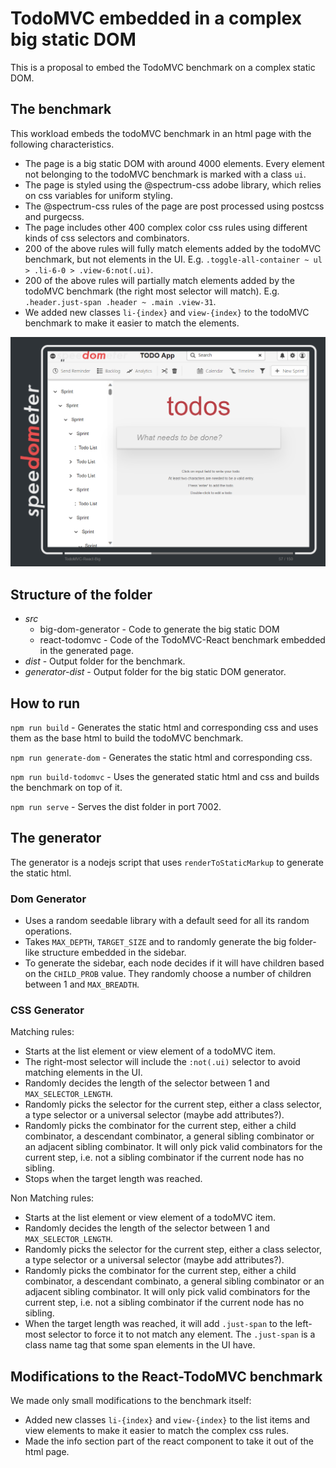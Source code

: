 # TodoMVC embedded in a complex big static DOM

This is a proposal to embed the TodoMVC benchmark on a complex static DOM.

## The benchmark

This workload embeds the todoMVC benchmark in an html page with the following characteristics.

* The page is a big static DOM with around 4000 elements. Every element not belonging to the todoMVC benchmark is marked with a class `ui`.
* The page is styled using the @spectrum-css adobe library, which relies on css variables for uniform styling.
* The @spectrum-css rules of the page are post processed using postcss and purgecss.
* The page includes other 400 complex color css rules using different kinds of css selectors and combinators.
* 200 of the above rules will fully match elements added by the todoMVC benchmark, but not elements in the UI. E.g. `.toggle-all-container ~ ul > .li-6-0 > .view-6:not(.ui)`.
* 200 of the above rules will partially match elements added by the todoMVC benchmark (the right most selector will match). E.g. `.header.just-span .header ~ .main .view-31`.
* We added new classes `li-{index}` and `view-{index}` to the todoMVC benchmark to make it easier to match the elements.

<p align = "center">
<img src="complex-dom-workload.png" alt="workload" width="800"/>
</p>

## Structure of the folder
* *src*
  * big-dom-generator - Code to generate the big static DOM
  * react-todomvc - Code of the TodoMVC-React benchmark embedded in the generated page.
* *dist* - Output folder for the benchmark.
* *generator-dist* - Output folder for the big static DOM generator.

## How to run
`npm run build` - Generates the static html and corresponding css and uses them as the base html to build the todoMVC benchmark.

`npm run generate-dom` - Generates the static html and corresponding css.

`npm run build-todomvc` - Uses the generated static html and css and builds the benchmark on top of it.

`npm run serve` - Serves the dist folder in port 7002.

## The generator

The generator is a nodejs script that uses `renderToStaticMarkup` to generate the static html.

### Dom Generator

* Uses a random seedable library with a default seed for all its random operations.
* Takes `MAX_DEPTH`, `TARGET_SIZE` and to randomly generate the big folder-like structure embedded in the sidebar.
* To generate the sidebar, each node decides if it will have children based on the `CHILD_PROB` value. They randomly choose a number of children between 1 and `MAX_BREADTH`.

### CSS Generator

Matching rules:

* Starts at the list element or view element of a todoMVC item.
* The right-most selector will include the `:not(.ui)` selector to avoid matching elements in the UI.
* Randomly decides the length of the selector between 1 and `MAX_SELECTOR_LENGTH`.
* Randomly picks the selector for the current step, either a class selector, a type selector or a universal selector (maybe add attributes?).
* Randomly picks the combinator for the current step, either a child combinator, a descendant combinator, a general sibling combinator or an adjacent sibling combinator. It will only pick valid combinators for the current step, i.e. not a sibling combinator if the current node has no sibling.
* Stops when the target length was reached.

Non Matching rules:

* Starts at the list element or view element of a todoMVC item.
* Randomly decides the length of the selector between 1 and `MAX_SELECTOR_LENGTH`.
* Randomly picks the selector for the current step, either a class selector, a type selector or a universal selector (maybe add attributes?).
* Randomly picks the combinator for the current step, either a child combinator, a descendant combinato, a general sibling combinator or an adjacent sibling combinator. It will only pick valid combinators for the current step, i.e. not a sibling combinator if the current node has no sibling.
* When the target length was reached, it will add `.just-span` to the left-most selector to force it to not match any element. The `.just-span` is a class name tag that some span elements in the UI have.

## Modifications to the React-TodoMVC benchmark

We made only small modifications to the benchmark itself:

* Added new classes `li-{index}` and `view-{index}` to the list items and view elements to make it easier to match the complex css rules.
* Made the info section part of the react component to take it out of the html page.